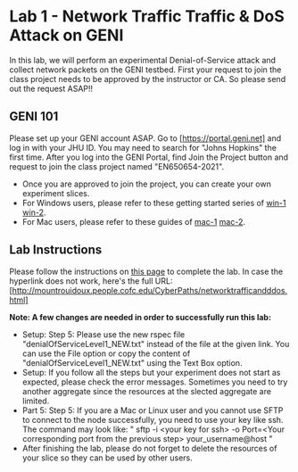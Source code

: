 # Lab 1 - Network Traffic Traffic & DoS Attack on GENI

In this lab, we will perform an experimental Denial-of-Service attack and collect network packets on the GENI testbed. First your request to join the class project needs to be approved by the instructor or CA. So please send out the request ASAP!!

## GENI 101

Please set up your GENI account ASAP. Go to [https://portal.geni.net] and log in with your JHU ID. You may need to search for "Johns Hopkins" the first time.
After you log into the GENI Portal, find Join the Project button and request to join the class project named "EN650654-2021". 
- Once you are approved to join the project, you can create your own experiment slices.
- For Windows users, please refer to these getting started series of [win-1](http://mountrouidoux.people.cofc.edu/CyberPaths/GettingStartedWindows.html) [win-2](http://mountrouidoux.people.cofc.edu/CyberPaths/GettingStartedWindowsHelloGENI.html).
- For Mac users, please refer to these guides of [mac-1](http://mountrouidoux.people.cofc.edu/CyberPaths/GettingStartedMac.html) [mac-2](http://mountrouidoux.people.cofc.edu/CyberPaths/GettingStartedMacHelloGENI.html).

## Lab Instructions 

Please follow the instructions on [this page](http://mountrouidoux.people.cofc.edu/CyberPaths/networktrafficandddos.html) to complete the lab. In case the hyperlink does not work, here's the full URL: [http://mountrouidoux.people.cofc.edu/CyberPaths/networktrafficandddos.html]

**Note: A few changes are needed in order to successfully run this lab:**
- Setup: Step 5: Please use the new rspec file "denialOfServiceLevel1_NEW.txt" instead of the file at the given link. You can use the File option or copy the content of "denialOfServiceLevel1_NEW.txt" using the Text Box option.
- Setup: If you follow all the steps but your experiment does not start as expected, please check the error messages. Sometimes you need to try another aggregate since the resources at the slected aggregate are limited.
- Part 5: Step 5: If you are a Mac or Linux user and you cannot use SFTP to connect to the node successfully, you need to use your key like ssh. The command may look like: 
" sftp -i \<your key for ssh\> -o Port=\<Your corresponding port from the previous step\> your_username@host "
- After finishing the lab, please do not forget to delete the resources of your slice so they can be used by other users.
